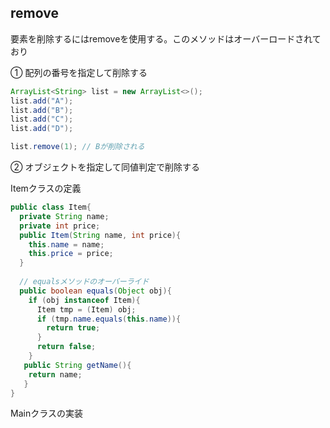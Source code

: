 ## remove

要素を削除するにはremoveを使用する。このメソッドはオーバーロードされており

➀ 配列の番号を指定して削除する

```Java
ArrayList<String> list = new ArrayList<>();
list.add("A");
list.add("B");
list.add("C");
list.add("D");

list.remove(1); // Bが削除される
```

➁ オブジェクトを指定して同値判定で削除する

Itemクラスの定義

```Java
public class Item{
  private String name;
  private int price;
  public Item(String name, int price){
    this.name = name;
    this.price = price;
  }
  
  // equalsメソッドのオーバーライド
  public boolean equals(Object obj){
    if (obj instanceof Item){
      Item tmp = (Item) obj;
      if (tmp.name.equals(this.name)){
        return true;
      }
      return false;
    }
   public String getName(){
    return name;
   } 
}
```

Mainクラスの実装

```Java

```
